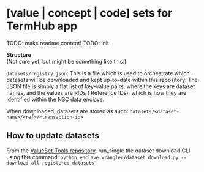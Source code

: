 # [value | concept | code] sets for TermHub app

TODO: make readme content!
TODO: init

**Structure**  
(Not sure yet, but might be something like this:)

`datasets/registry.json`:
This is a file which is used to orchestrate which datasets will be downloaded 
and kept up-to-date within this repository. The JSON file is simply a flat list
of key-value pairs, where the keys are dataset names, and the values are RIDs (
Reference IDs), which is how they are identified within the N3C data enclave.

When downloaded, datasets are stored as such:
`datasets/<dataset-name>/<ref>/<transaction-id>`

## How to update datasets
From the [ValueSet-Tools repository](https://github.com/HOT-Ecosystem/ValueSet-Tools/), 
run_single the dataset download CLI using this command: 
`python enclave_wrangler/dataset_download.py --download-all-registered-datasets`
